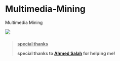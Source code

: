# Multimedia-Mining
Multimedia Mining

![](imgs/DALL%C2%B7E-Multimedia-Mining.png)

### 

> <u>**special thanks**</u>
> 
> **special thanks to [Ahmed Salah](https://github.com/ahmedSalah-11) for helping me!**